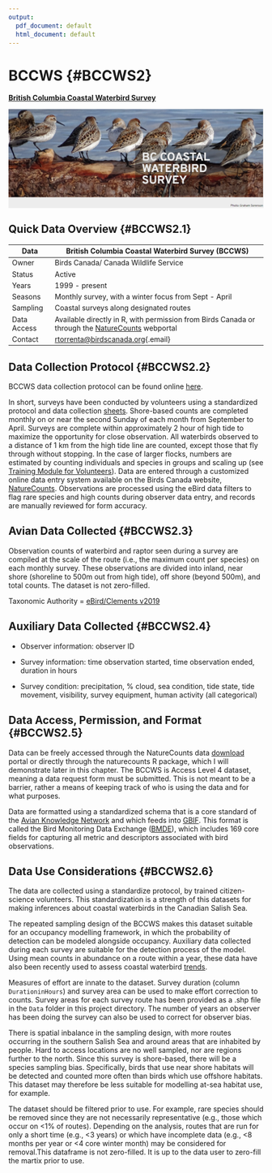 ```yaml
---
output:
  pdf_document: default
  html_document: default
---
```


# BCCWS {#BCCWS2}

[**British Columbia Coastal Waterbird Survey**]((https://www.birdscanada.org/bird-science/british-columbia-coastal-waterbird-survey))



<img src="images/BCCWS.PNG" width="700px" style="display: block; margin: auto;" />

## Quick Data Overview {#BCCWS2.1}

| Data        | British Columbia Coastal Waterbird Survey (BCCWS)                                                                                                      |
|--------------------------|----------------------------------------------|
| Owner       | Birds Canada/ Canada Wildlife Service                                                                                                                  |
| Status      | Active                                                                                                                                                 |
| Years       | 1999 - present                                                                                                                                         |
| Seasons     | Monthly survey, with a winter focus from Sept - April                                                                                                  |
| Sampling    | Coastal surveys along designated routes                                                                                                                |
| Data Access | Available directly in R, with permission from Birds Canada or through the [NatureCounts](https://naturecounts.ca/nc/default/searchquery.jsp) webportal |
| Contact     | [rtorrenta\@birdscanada.org](mailto:rtorrenta@birdscanada.org){.email}                                                                                 |

## Data Collection Protocol {#BCCWS2.2}

BCCWS data collection protocol can be found online [here](https://www.birdscanada.org/bird-science/british-columbia-coastal-waterbird-survey/bccws_resources).

In short, surveys have been conducted by volunteers using a standardized protocol and data collection [sheets](https://birdscanada.b-cdn.net/wp-content/uploads/2021/02/BCCWS_Datasheet.pdf). Shore-based counts are completed monthly on or near the second Sunday of each month from September to April. Surveys are complete within approximately 2 hour of high tide to maximize the opportunity for close observation. All waterbirds observed to a distance of 1 km from the high tide line are counted, except those that fly through without stopping. In the case of larger flocks, numbers are estimated by counting individuals and species in groups and scaling up (see [Training Module for Volunteers](https://birdscanada.b-cdn.net/wp-content/uploads/2020/02/BCCWS-Training-Module.pdf)). Data are entered through a customized online data entry system available on the Birds Canada website, [NatureCounts](https://www.birdscanada.%20org/birdmon/default/main.jsp). Observations are processed using the eBird data filters to flag rare species and high counts during observer data entry, and records are manually reviewed for form accuracy.

## Avian Data Collected {#BCCWS2.3}

Observation counts of waterbird and raptor seen during a survey are compiled at the scale of the route (i.e., the maximum count per species) on each monthly survey. These observations are divided into inland, near shore (shoreline to 500m out from high tide), off shore (beyond 500m), and total counts. The dataset is not zero-filled.

Taxonomic Authority = [eBird/Clements v2019](https://www.birds.cornell.edu/clementschecklist?__hstc=60209138.6f747e6e23a2f1b7014cf372ca892894.1544132358313.1566237656917.1566240564794.714&__hssc=60209138.3.1566240564794&__hsfp=2467889448)

## Auxiliary Data Collected {#BCCWS2.4}

-   Observer information: observer ID

-   Survey information: time observation started, time observation ended, duration in hours

-   Survey condition: precipitation, % cloud, sea condition, tide state, tide movement, visibility, survey equipment, human activity (all categorical)

## Data Access, Permission, and Format {#BCCWS2.5}

Data can be freely accessed through the NatureCounts data [download](https://naturecounts.ca/nc/default/searchquery.jsp) portal or directly through the naturecounts R package, which I will demonstrate later in this chapter. The BCCWS is Access Level 4 dataset, meaning a data request form must be submitted. This is not meant to be a barrier, rather a means of keeping track of who is using the data and for what purposes.

Data are formatted using a standardized schema that is a core standard of the [Avian Knowledge Network](https://avianknowledge.net/) and which feeds into [GBIF](https://www.gbif.org/). This format is called the Bird Monitoring Data Exchange ([BMDE](https://naturecounts.ca/nc/default/nc_bmde.jsp)), which includes 169 core fields for capturing all metric and descriptors associated with bird observations.

## Data Use Considerations {#BCCWS2.6}

The data are collected using a standardize protocol, by trained citizen-science volunteers. This standardization is a strength of this datasets for making inferences about coastal waterbirds in the Canadian Salish Sea.

The repeated sampling design of the BCCWS makes this dataset suitable for an occupancy modelling framework, in which the probability of detection can be modeled alongside occupancy. Auxiliary data collected during each survey are suitable for the detection process of the model. Using mean counts in abundance on a route within a year, these data have also been recently used to assess coastal waterbird [trends](https://www.ace-eco.org/vol15/iss2/art20/).

Measures of effort are innate to the dataset. Survey duration (column `DurationinHours`) and survey area can be used to make effort correction to counts. Survey areas for each survey route has been provided as a .shp file in the `Data` folder in this project directory. The number of years an observer has been doing the survey can also be used to correct for observer bias.

There is spatial inbalance in the sampling design, with more routes occurring in the southern Salish Sea and around areas that are inhabited by people. Hard to access locations are no well sampled, nor are regions further to the north. Since this survey is shore-based, there will be a species sampling bias. Specifically, birds that use near shore habitats will be detected and counted more often than birds which use offshore habitats. This dataset may therefore be less suitable for modelling at-sea habitat use, for example.

The dataset should be filtered prior to use. For example, rare species should be removed since they are not necessarily representative (e.g., those which occur on \<1% of routes). Depending on the analysis, routes that are run for only a short time (e.g., \<3 years) or which have incomplete data (e.g., \<8 months per year or \<4 core winter month) may be considered for removal.This dataframe is not zero-filled. It is up to the data user to zero-fill the martix prior to use.


